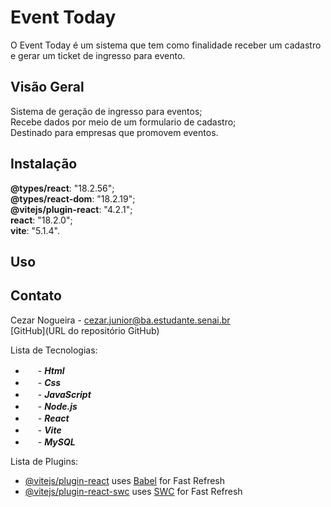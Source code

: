 # Event Today

O Event Today é um sistema que tem como finalidade receber um cadastro e gerar um ticket de ingresso para evento.

## Visão Geral

Sistema de geração de ingresso para eventos; <br>
Recebe dados por meio de um formulario de cadastro; <br>
Destinado para empresas que promovem eventos. <br>

## Instalação

**@types/react**: "18.2.56"; <br>
**@types/react-dom**: "18.2.19"; <br>
**@vitejs/plugin-react**: "4.2.1"; <br>
**react**: "18.2.0"; <br>
**vite**: "5.1.4". <br>

## Uso



## Contato

Cezar Nogueira - cezar.junior@ba.estudante.senai.br <br>
[GitHub](URL do repositório GitHub)

Lista de Tecnologias:

- <img src="https://upload.wikimedia.org/wikipedia/commons/thumb/6/61/HTML5_logo_and_wordmark.svg/512px-HTML5_logo_and_wordmark.svg.png" width="16"/> - ***Html***
- <img src="https://cdn4.iconfinder.com/data/icons/flat-brand-logo-2/512/css3-512.png" width="16"/> - ***Css***
- <img src="https://cdn.icon-icons.com/icons2/2415/PNG/512/javascript_original_logo_icon_146455.png" width="16"> - ***JavaScript***
- <img src="https://cdn-icons-png.flaticon.com/512/5968/5968322.png" width="16"> - ***Node.js***
- <img src="https://upload.wikimedia.org/wikipedia/commons/thumb/a/a7/React-icon.svg/2300px-React-icon.svg.png" width="16"> - ***React***
- <img src="https://upload.wikimedia.org/wikipedia/commons/thumb/f/f1/Vitejs-logo.svg/2078px-Vitejs-logo.svg.png" width="16"> - ***Vite***
- <img src="https://pngimg.com/d/mysql_PNG23.png" width="16"> - ***MySQL***

Lista de Plugins:

- [@vitejs/plugin-react](https://github.com/vitejs/vite-plugin-react/blob/main/packages/plugin-react/README.md) uses [Babel](https://babeljs.io/) for Fast Refresh
- [@vitejs/plugin-react-swc](https://github.com/vitejs/vite-plugin-react-swc) uses [SWC](https://swc.rs/) for Fast Refresh
